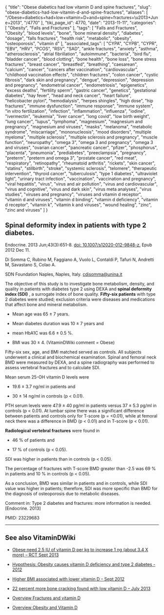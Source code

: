{
    "title": "Obese diabetics had low vitamin D and spine fractures",
    "slug": "obese-diabetics-had-low-vitamin-d-and-spine-fractures",
    "aliases": [
        "/Obese+diabetics+had+low+vitamin+D+and+spine+fractures+\u2013+June+2013",
        "/4770"
    ],
    "tiki_page_id": 4770,
    "date": "2013-11-11",
    "categories": [
        "Obesity",
        "Falls and Fractures"
    ],
    "tags": [
        "Falls and Fractures",
        "Obesity",
        "blood levels",
        "bone",
        "bone mineral density",
        "diabetes",
        "dosage",
        "falls fractures",
        "health risk",
        "metabolic",
        "obesity",
        "osteoporosis",
        "vitamin d"
    ],
    "associated_tags": [
        "CYPA",
        "CYPB",
        "CYPR",
        "EBV",
        "HRV",
        "PCOS",
        "RSV",
        "SAD",
        "ankle fractures",
        "anxiety",
        "asthma",
        "atherosclerosis",
        "atrial fibrillation",
        "autoimmune",
        "bacteria",
        "bird flu",
        "bladder cancer",
        "blood clotting",
        "bone health",
        "bone loss",
        "bone stress fractures",
        "breast cancer",
        "breastfed",
        "breathing",
        "caesarean",
        "calcium",
        "cancer",
        "cancers after vaccination",
        "cardiovascular",
        "childhood vaccination effects",
        "children fractures",
        "colon cancer",
        "cystic fibrosis",
        "dark skin and pregnancy",
        "dengue",
        "depression",
        "depression and pregnancy",
        "endometrial cancer",
        "endometriosis",
        "epigenetics",
        "excess deaths",
        "fertility sperm",
        "gastric cancer",
        "genetics",
        "gestational diabetes",
        "hay fever",
        "head and neck cancer",
        "heart failure",
        "helicobacter pylori",
        "hemodialysis",
        "herpes shingles",
        "high dose",
        "hip fractures",
        "immune dysfunction",
        "immune response",
        "immune system",
        "in vitro fertilization",
        "infection",
        "inflammation",
        "influenza",
        "iodine",
        "ivermectin",
        "leukemia",
        "liver cancer",
        "long covid",
        "low birth weight",
        "lung cancer",
        "lupus",
        "lymphoma",
        "magnesium",
        "magnesium and pregnancy",
        "magnesium and viruses",
        "masks",
        "melanoma",
        "metabolic syndrome",
        "miscarriage",
        "mononucleosis",
        "mood disorders",
        "multiple myeloma",
        "multiple sclerosis",
        "multiple sclerosis and pregnancy",
        "muscle function",
        "neuropathy",
        "omega 3",
        "omega 3 and pregnancy",
        "omega 3 and viruses",
        "ovarian cancer",
        "pancreatic cancer",
        "pfizer",
        "phosphorus",
        "placenta",
        "pneumonia",
        "prediabetes",
        "preeclampsia",
        "pregnancy",
        "preterm",
        "preterm and omega 3",
        "prostate cancer",
        "red meat",
        "respiratory",
        "retinopathy",
        "rheumatoid arthritis",
        "rickets",
        "skin cancer",
        "statins",
        "stillbirth",
        "stroke",
        "systemic sclerosis",
        "telomere",
        "therapeutic intervention",
        "thyroid cancer",
        "tuberculosis",
        "type 1 diabetes",
        "ultraviolet light",
        "urinary tract infection",
        "vaccination",
        "vaccination and pregnancy",
        "viral hepatitis",
        "virus",
        "virus and air pollution",
        "virus and cardiovascular",
        "virus and cognitive",
        "virus and dark skin",
        "virus meta analyses",
        "virus studies",
        "viruses and pregnancy",
        "viruses and vitamin d receptor",
        "vitamin d and viruses",
        "vitamin d binding",
        "vitamin d deficiency",
        "vitamin d receptor",
        "vitamin k",
        "vitamin k and viruses",
        "wound healing",
        "zinc",
        "zinc and viruses"
    ]
}


## Spinal deformity index in patients with type 2 diabetes.

Endocrine. 2013 Jun;43(3):651-8. [doi: 10.1007/s12020-012-9848-z.](https://doi.org/10.1007/s12020-012-9848-z.) Epub 2012 Dec 11.

Di Somma C, Rubino M, Faggiano A, Vuolo L, Contaldi P, Tafuri N, Andretti M, Savastano S, Colao A.

SDN Foundation Naples, Naples, Italy. cdisomma@unina.it

The objective of this study is to investigate bone metabolism, density, and quality in patients with diabetes type 2 using DEXA and  **spinal deformity index (SDI)** , a surrogate index of bone quality.  **Fifty-six patients**  with type 2 diabetes were studied; exclusion criteria were diseases and medications that affect bone and mineral metabolism. 

* Mean age was 65 ± 7 years. 

* Mean diabetes duration was 10 ± 7 years and 

* mean HbA1C was 6.6 ± 0.5 %. 

* BMI was 30 ± 4.  (VitaminDWiki comment = Obese)

Fifty-six sex, age, and BMI matched served as controls. All subjects underwent a clinical and biochemical examination. Spinal and femoral neck BMD were measured by DEXA, and a spine radiography was performed to assess vertebral fractures and to calculate SDI. 

Mean serum 25-OH vitamin D levels were 

* 19.6 ± 3.7 ng/ml in patients and 

* 30 ± 14 ng/ml in controls (p < 0.01). 

PTH serum levels were 47.9 ± 40 pg/ml in patients versus 37 ± 5.3 pg/ml in controls (p < 0.01). At lumbar spine there was a significant difference between patients and controls only for T-score (p = <0.01), while at femoral neck there was a difference in BMD (p < 0.01) and in T-score (p < 0.01). 

 **Radiological vertebral fractures**  were found in 

* 46 % of patients and 

* 17 % of controls (p < 0.05). 

SDI was higher in patients than in controls (p < 0.05). 

The percentage of fractures with T-score BMD greater than -2.5 was 69 % in patients and 10 % in controls (p < 0.05). 

As a conclusion, BMD was similar in patients and in controls, while SDI value was higher in patients; therefore, SDI was more specific than BMD for the diagnosis of osteoporosis due to metabolic diseases.

Comment in:     Type 2 diabetes and fractures: more information is needed. <span>[Endocrine. 2013]</span>

PMID:    23229683

---

## See also VitaminDWiki

* [Obese need 2.5 IU of vitamin D per kg to increase 1 ng (about 3.4 X more) – RCT Sept 2013](/posts/obese-need-25-iu-of-vitamin-d-per-kg-to-increase-1-ng-about-34-x-more-rct)

* [Hypothesis: Obesity causes vitamin D deficiency and type 2 diabetes - 2012](/posts/hypothesis-obesity-causes-vitamin-d-deficiency-and-type-2-diabetes-2012)

* [Higher BMI associated with lower vitamin D – Sept 2012](/posts/higher-bmi-associated-with-lower-vitamin-d)

* [22 percent more bone cracking found with low vitamin D – July 2013](/posts/22-percent-more-bone-cracking-found-with-low-vitamin-d)

* [Overview Fractures and vitamin D](/tags/overview-fractures-and-vitamin-d.html)

* [Overview Obesity and Vitamin D](/tags/overview-obesity-and-vitamin-d.html)